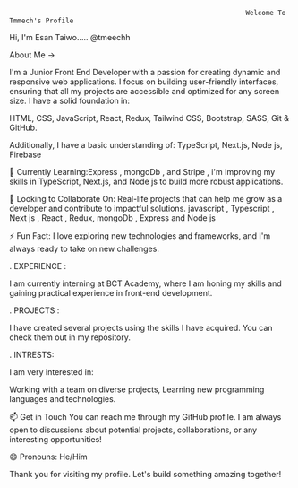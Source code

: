                                                                Welcome To Tmmech's Profile




Hi, I'm Esan Taiwo..... @tmeechh

 About Me ->


I'm a Junior Front End Developer with a passion for creating dynamic and responsive web applications. I focus on building user-friendly interfaces, ensuring that all my projects are accessible and optimized for any screen size. I have a solid foundation in:

HTML,
CSS,
JavaScript,
React,
Redux,
Tailwind CSS,
Bootstrap,
SASS,
Git & GitHub.


Additionally, I have a basic understanding of:
TypeScript,
Next.js,
Node js,
Firebase





🌱 Currently Learning:Express , mongoDb , and Stripe , i'm  Improving my skills in TypeScript, Next.js, and Node js to build more robust applications.

💞️ Looking to Collaborate On: Real-life projects that can help me grow as a developer and contribute to impactful solutions. javascript , Typescript , Next js , React , Redux, mongoDb , Express and Node js

⚡ Fun Fact: I love exploring new technologies and frameworks, and I'm always ready to take on new challenges.





. EXPERIENCE  :

I am currently interning at BCT Academy, where I am honing my skills and gaining practical experience in front-end development.




. PROJECTS :

I have created several projects using the skills I have acquired. You can check them out in my repository.




. INTRESTS:

I am very interested in:

Working with a team on diverse projects,
Learning new programming languages and technologies.



📫   Get in Touch
You can reach me through my GitHub profile. I am always open to discussions about potential projects, collaborations, or any interesting opportunities!



😄 Pronouns: He/Him

Thank you for visiting my profile. Let's build something amazing together!
